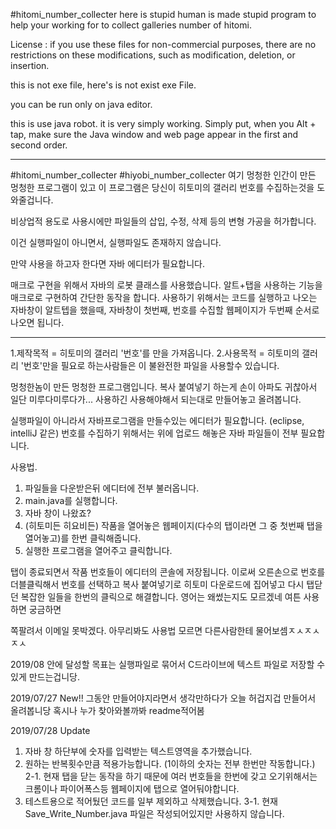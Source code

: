 #hitomi_number_collecter
here is stupid human is made stupid program to help your working for to collect galleries number of hitomi.

License
 : 
if you use these files for non-commercial purposes, there are no restrictions on these modifications, such as modification, deletion, or insertion.


this is not exe file, here's is not exist exe File.

you can be run only on java editor.

this is use java robot.
it is very simply working.
Simply put, when you Alt + tap, make sure the Java window and web page appear in the first and second order.

----------------------------------------------------------------------------------------------------------
#hitomi_number_collecter
#hiyobi_number_collecter
여기 멍청한 인간이 만든 멍청한 프로그램이 있고 이 프로그램은 당신이 히토미의 갤러리 번호를 수집하는것을 도와줄겁니다.

비상업적 용도로 사용시에만 파일들의 삽입, 수정, 삭제 등의 변형 가공을 허가합니다.

이건 실행파일이 아니면서, 실행파일도 존재하지 않습니다.

만약 사용을 하고자 한다면 자바 에디터가 필요합니다.

매크로 구현을 위해서 자바의 로봇 클래스를 사용했습니다.
알트+탭을 사용하는 기능을 매크로로 구현하여 간단한 동작을 합니다.
사용하기 위해서는 코드를 실행하고 나오는 자바창이 알트텝을 했을때,
자바창이 첫번째, 번호를 수집할 웹페이지가 두번째 순서로 나오면 됩니다.

----------------------------------------------------------------------------------------------------------
1.제작목적 = 히토미의 갤러리 '번호'를 만을 가져옵니다.
2.사용목적 = 히토미의 갤러리 '번호'만을 필요로 하는사람들은 이 불완전한 파일을 사용할수 있습니다.


멍청한놈이 만든 멍청한 프로그램입니다.
복사 붙여넣기 하는게 손이 아파도 귀찮아서
일단 미루다미루다가... 사용하긴 사용해야해서 되는대로 만들어놓고 올려봅니다.

실행파일이 아니라서 자바프로그램을 만들수있는 에디터가 필요합니다. (eclipse, intelliJ 같은)
번호를 수집하기 위해서는 위에 업로드 해놓은 자바 파일들이 전부 필요합니다.

사용법.
1. 파일들을 다운받은뒤 에디터에 전부 불러옵니다.
2. main.java를 실행합니다.
3. 자바 창이 나왔죠?
4. (히토미든 히요비든) 작품을 열어놓은 웹페이지(다수의 탭이라면 그 중 첫번째 탭을 열어놓고)를 한번 클릭해줍니다.
5. 실행한 프로그램을 열어주고 클릭합니다.

탭이 종료되면서 작품 번호들이 에디터의 콘솔에 저장됩니다.
이로써 오른손으로 번호를 더블클릭해서 번호를 선택하고 복사 붙여넣기로 히토미 다운로드에 집어넣고 다시 탭닫던 복잡한 일들을 한번의 클릭으로 해결합니다.
영어는 왜썼는지도 모르겠네 여튼 사용하면 궁금하면 

쪽팔려서 이메일 못박겠다. 아무리봐도 사용법 모르면 다른사람한테 물어보셈ㅈㅅㅈㅅㅈㅅ

2019/08 안에 달성할 목표는 실행파일로 묶어서 C드라이브에 텍스트 파일로 저장할 수 있게 만드는겁니당.

2019/07/27 New!!
 그동안 만들어야지라면서 생각만하다가 오늘 허겁지겁 만들어서 올려봅니당
 혹시나 누가 찾아와볼까봐 readme적어봄

2019/07/28 Update
 1. 자바 창 하단부에 숫자를 입력받는 텍스트영역을 추가했습니다.
 2. 원하는 반복횟수만큼 적용가능합니다. (1이하의 숫자는 전부 한번만 작동합니다.)
    2-1. 현재 탭을 닫는 동작을 하기 때문에 여러 번호들을 한번에 갖고 오기위해서는 크롬이나 파이어폭스등 웹페이지에 탭으로 열어둬야합니다.
 3. 테스트용으로 적어뒀던 코드를 일부 제외하고 삭제했습니다.
    3-1. 현재 Save_Write_Number.java 파일은 작성되어있지만 사용하지 않습니다.
